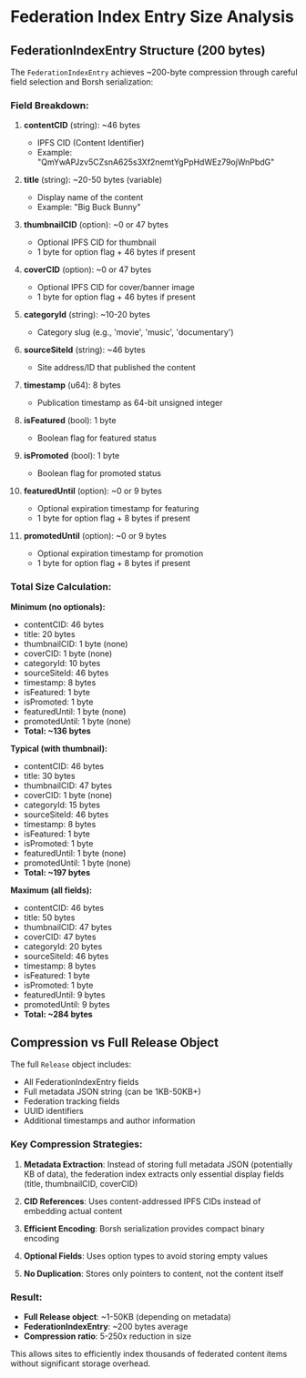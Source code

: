 # Federation Index Entry Size Analysis

## FederationIndexEntry Structure (200 bytes)

The `FederationIndexEntry` achieves ~200-byte compression through careful field selection and Borsh serialization:

### Field Breakdown:

1. **contentCID** (string): ~46 bytes
   - IPFS CID (Content Identifier) 
   - Example: "QmYwAPJzv5CZsnA625s3Xf2nemtYgPpHdWEz79ojWnPbdG"

2. **title** (string): ~20-50 bytes (variable)
   - Display name of the content
   - Example: "Big Buck Bunny"

3. **thumbnailCID** (option<string>): ~0 or 47 bytes
   - Optional IPFS CID for thumbnail
   - 1 byte for option flag + 46 bytes if present

4. **coverCID** (option<string>): ~0 or 47 bytes  
   - Optional IPFS CID for cover/banner image
   - 1 byte for option flag + 46 bytes if present

5. **categoryId** (string): ~10-20 bytes
   - Category slug (e.g., 'movie', 'music', 'documentary')

6. **sourceSiteId** (string): ~46 bytes
   - Site address/ID that published the content

7. **timestamp** (u64): 8 bytes
   - Publication timestamp as 64-bit unsigned integer

8. **isFeatured** (bool): 1 byte
   - Boolean flag for featured status

9. **isPromoted** (bool): 1 byte
   - Boolean flag for promoted status

10. **featuredUntil** (option<u64>): ~0 or 9 bytes
    - Optional expiration timestamp for featuring
    - 1 byte for option flag + 8 bytes if present

11. **promotedUntil** (option<u64>): ~0 or 9 bytes
    - Optional expiration timestamp for promotion
    - 1 byte for option flag + 8 bytes if present

### Total Size Calculation:

**Minimum (no optionals):**
- contentCID: 46 bytes
- title: 20 bytes
- thumbnailCID: 1 byte (none)
- coverCID: 1 byte (none)
- categoryId: 10 bytes
- sourceSiteId: 46 bytes
- timestamp: 8 bytes
- isFeatured: 1 byte
- isPromoted: 1 byte
- featuredUntil: 1 byte (none)
- promotedUntil: 1 byte (none)
- **Total: ~136 bytes**

**Typical (with thumbnail):**
- contentCID: 46 bytes
- title: 30 bytes
- thumbnailCID: 47 bytes
- coverCID: 1 byte (none)
- categoryId: 15 bytes
- sourceSiteId: 46 bytes
- timestamp: 8 bytes
- isFeatured: 1 byte
- isPromoted: 1 byte
- featuredUntil: 1 byte (none)
- promotedUntil: 1 byte (none)
- **Total: ~197 bytes**

**Maximum (all fields):**
- contentCID: 46 bytes
- title: 50 bytes
- thumbnailCID: 47 bytes
- coverCID: 47 bytes
- categoryId: 20 bytes
- sourceSiteId: 46 bytes
- timestamp: 8 bytes
- isFeatured: 1 byte
- isPromoted: 1 byte
- featuredUntil: 9 bytes
- promotedUntil: 9 bytes
- **Total: ~284 bytes**

## Compression vs Full Release Object

The full `Release` object includes:
- All FederationIndexEntry fields
- Full metadata JSON string (can be 1KB-50KB+)
- Federation tracking fields
- UUID identifiers
- Additional timestamps and author information

### Key Compression Strategies:

1. **Metadata Extraction**: Instead of storing full metadata JSON (potentially KB of data), the federation index extracts only essential display fields (title, thumbnailCID, coverCID)

2. **CID References**: Uses content-addressed IPFS CIDs instead of embedding actual content

3. **Efficient Encoding**: Borsh serialization provides compact binary encoding

4. **Optional Fields**: Uses option types to avoid storing empty values

5. **No Duplication**: Stores only pointers to content, not the content itself

### Result:
- **Full Release object**: ~1-50KB (depending on metadata)
- **FederationIndexEntry**: ~200 bytes average
- **Compression ratio**: 5-250x reduction in size

This allows sites to efficiently index thousands of federated content items without significant storage overhead.